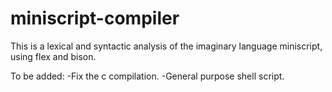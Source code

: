 # miniscript-compiler
This is a lexical and syntactic analysis of the imaginary language miniscript, using flex and bison.

To be added:
  -Fix the c compilation.
  -General purpose shell script.

